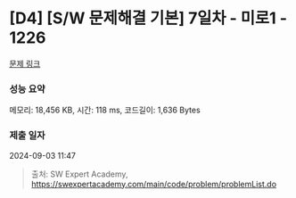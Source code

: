 # [D4] [S/W 문제해결 기본] 7일차 - 미로1 - 1226 

[문제 링크](https://swexpertacademy.com/main/code/problem/problemDetail.do?contestProbId=AV14vXUqAGMCFAYD) 

### 성능 요약

메모리: 18,456 KB, 시간: 118 ms, 코드길이: 1,636 Bytes

### 제출 일자

2024-09-03 11:47



> 출처: SW Expert Academy, https://swexpertacademy.com/main/code/problem/problemList.do